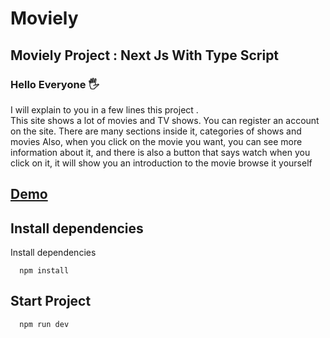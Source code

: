 # Moviely

## Moviely Project : Next Js  With Type Script

### Hello Everyone 🖐

 I will explain to you in a few lines this project . <br/>
 This site shows a lot of movies and TV shows.
You can register an account on the site.
There are many sections inside it, categories of shows and movies
Also, when you click on the movie you want, you can see more information about it, and there is also a button that says watch when you click on it, it will show you an introduction to the movie
browse it yourself


## [Demo](https://moviely-eight.vercel.app/)

## Install dependencies

Install dependencies

```
  npm install
```

## Start Project

```
  npm run dev
```
